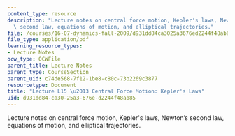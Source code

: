 ```yaml
---
content_type: resource
description: "Lecture notes on central force motion, Kepler's laws, Newton\u2019s\
  \ second law, equations of motion, and elliptical trajectories."
file: /courses/16-07-dynamics-fall-2009/d931dd84ca3025a3676ed2244f48ab85_MIT16_07F09_Lec15.pdf
file_type: application/pdf
learning_resource_types:
- Lecture Notes
ocw_type: OCWFile
parent_title: Lecture Notes
parent_type: CourseSection
parent_uid: c74de568-7f12-1be8-c80c-73b2269c3877
resourcetype: Document
title: "Lecture L15 \u2013 Central Force Motion: Kepler's Laws"
uid: d931dd84-ca30-25a3-676e-d2244f48ab85
---
```

Lecture notes on central force motion, Kepler's laws, Newton’s second law, equations of motion, and elliptical trajectories.


